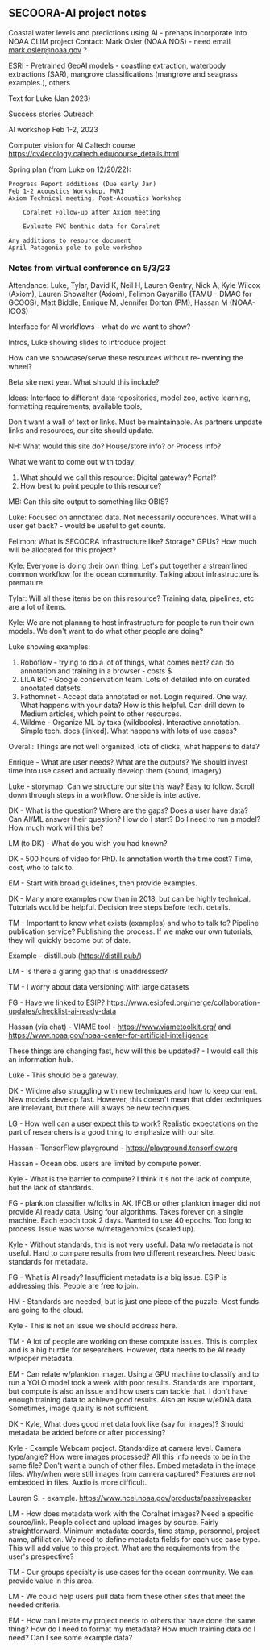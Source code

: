 ## SECOORA-AI project notes 

Coastal water levels and predictions using AI - prehaps incorporate into NOAA CLIM project
Contact: Mark Osler (NOAA NOS) - need email mark.osler@noaa.gov ?

ESRI - Pretrained GeoAI models - coastline extraction, waterbody extractions (SAR), mangrove classifications (mangrove and seagrass examples.),  others

Text for Luke (Jan 2023)

Success stories
Outreach


AI workshop Feb 1-2, 2023

Computer vision for AI
Caltech course
https://cv4ecology.caltech.edu/course_details.html 

Spring plan (from Luke on 12/20/22):

    Progress Report additions (Due early Jan)
    Feb 1-2 Acoustics Workshop, FWRI
    Axiom Technical meeting, Post-Acoustics Workshop

        Coralnet Follow-up after Axiom meeting

        Evaluate FWC benthic data for Coralnet

    Any additions to resource document
    April Patagonia pole-to-pole workshop

### Notes from virtual conference on 5/3/23
Attendance: Luke, Tylar, David K, Neil H, Lauren Gentry, Nick A, Kyle Wilcox (Axiom), Lauren Showalter (Axiom), Felimon Gayanillo (TAMU - DMAC for GCOOS), Matt Biddle, Enrique M, Jennifer Dorton (PM), Hassan M (NOAA-IOOS) 

Interface for AI workflows - what do we want to show? 

Intros, Luke showing slides to introduce project

How can we showcase/serve these resources without re-inventing the wheel?

Beta site next year. What should this include?

Ideas: Interface to different data repositories, model zoo, active learning, formatting requirements, available tools, 

Don't want a wall of text or links. Must be maintainable. As partners unpdate links and resources, our site should update.

NH: What would this site do? House/store info? or Process info? 

What we want to come out with today: 
1. What should we call this resource: Digital gateway? Portal? 
2. How best to point people to this resource?

MB: Can this site output to something like OBIS?

Luke: Focused on annotated data. Not necessarily occurences. What will a user get back? - would be useful to get counts.

Felimon: What is SECOORA infrastructure like? Storage? GPUs? How much will be allocated for this project?

Kyle: Everyone is doing their own thing. Let's put together a streamlined common workflow for the ocean community. Talking about infrastructure is premature.

Tylar: Will all these items be on this resource? Training data, pipelines, etc are a lot of items. 

Kyle: We are not plannng to host infrastructure for people to run their own models. We don't want to do what other people are doing?

Luke showing examples: 
1. Roboflow - trying to do a lot of things, what comes next? can do annotation and training in a browser - costs $
2. LILA BC - Google conservation team. Lots of detailed info on curated anootated datsets.
3. Fathomnet - Accept data annotated or not. Login required. One way. What happens with your data? How is this helpful. Can drill down to Medium articles, which point to other resources.
4. Wildme - Organize ML by taxa (wildbooks). Interactive annotation. Simple tech. docs.(linked). What happens with lots of use cases?

Overall: Things are not well organized, lots of clicks, what happens to data?

Enrique - What are user needs? What are the outputs? We should invest time into use cased and actually develop them (sound, imagery)

Luke - storymap. Can we structure our site this way? Easy to follow. Scroll down through steps in a workflow. One side is interactive.

DK - What is the question? Where are the gaps? Does a user have data? Can AI/ML answer their question? How do I start? Do I need to run a model? How much work will this be?

LM (to DK) - What do you wish you had known?

DK - 500 hours of video for PhD. Is annotation worth the time cost? Time, cost, who to talk to.

EM - Start with broad guidelines, then provide examples. 

DK - Many more examples now than in 2018, but can be highly technical. Tutorials would be helpful. Decision tree steps before tech. details.

TM - Important to know what exists (examples) and who to talk to? Pipeline publication service? Publishing the process. If we make our own tutorials, they will quickly become out of date.

Example - distill.pub (https://distill.pub/)

LM - Is there a glaring gap that is unaddressed? 

TM - I worry about data versioning with large datasets

FG - Have we linked to ESIP? https://www.esipfed.org/merge/collaboration-updates/checklist-ai-ready-data

Hassan (via chat) - VIAME tool - https://www.viametoolkit.org/ and https://www.noaa.gov/noaa-center-for-artificial-intelligence

These things are changing fast, how will this be updated? - I would call this an information hub.

Luke - This should be a gateway.

DK - Wildme also struggling with new techniques and how to keep current. New models  develop fast. However, this doesn't mean that older techniques are irrelevant, but there will always be new techniques.

LG - How well can a user expect this to work? Realistic expectations on the part of researchers is a good thing to emphasize with our site.

Hassan - TensorFlow playground - https://playground.tensorflow.org

Hassan - Ocean obs. users are limited by compute power. 

Kyle - What is the barrier to compute? I think it's not the lack of compute, but the lack of standards.

FG - plankton classifier w/folks in AK. IFCB or other plankton imager did not provide AI ready data. Using four algorithms. Takes forever on a single machine. Each epoch took 2 days. Wanted to use 40 epochs. Too long to process. Issue was worse w/metagenomics (scaled up).

Kyle - Without standards, this is not very useful. Data w/o metadata is not useful. Hard to compare results from two different researches. Need basic standards for metadata. 

FG - What is AI ready? Insufficient metadata is a big issue. ESIP is addressing this. People are free to join. 

HM - Standards are needed, but is just one piece of the puzzle. Most funds are going to the cloud.

Kyle - This is not an issue we should address here.

TM - A lot of people are working on these compute issues. This is complex and is a big hurdle for researchers. However, data needs to be AI ready w/proper metadata.

EM - Can relate w/plankton imager. Using a GPU machine to classify and to run a YOLO model took a week with poor results. Standards are important, but compute is also an issue and how users can tackle that. I don't have enough training data to achieve good results. Also an issue w/eDNA data. Sometimes, image quality is not sufficient.

DK - Kyle, What does good met data look like (say for images)? Should metadata be added before or after processing? 

Kyle - Example Webcam project. Standardize at camera level. Camera type/angle? How were images processed? All this info needs to be in the same file? Don't want a bunch of other files. Embed metadata in the image files. Why/when were still images from camera captured? Features are not embedded in files. Audio is more difficult. 

Lauren S. - example. https://www.ncei.noaa.gov/products/passivepacker

LM - How does metadata work with the Coralnet images? Need a specific source/link. People collect and upload images by source. Fairly straightforward. Minimum metadata: coords, time stamp, personnel, project name, affiliation. We need to define metadata fields for each use case type. This will add value to this project. What are the requirements from the user's prespective? 

TM - Our groups specialty is use cases for the ocean community. We can provide value in this area.

LM - We could help users pull data from these other sites that meet the needed criteria. 

EM - How can I relate my project needs to others that have done the same thing? How do I need to format my metadata? How much training data do I need? Can I see some example data? 


























